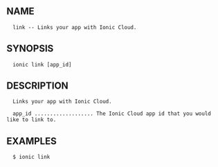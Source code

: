 
## NAME
      link -- Links your app with Ionic Cloud.
  
## SYNOPSIS
      ionic link [app_id]
  
## DESCRIPTION
      Links your app with Ionic Cloud.

      app_id ................... The Ionic Cloud app id that you would like to link to.
      

## EXAMPLES
      $ ionic link  
